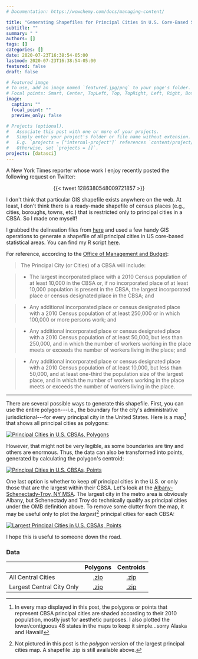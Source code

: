 ```yaml
---
# Documentation: https://wowchemy.com/docs/managing-content/

title: "Generating Shapefiles for Principal Cities in U.S. Core-Based Statistical Areas"
subtitle: ""
summary: " "
authors: []
tags: []
categories: []
date: 2020-07-23T16:38:54-05:00
lastmod: 2020-07-23T16:38:54-05:00
featured: false
draft: false

# Featured image
# To use, add an image named `featured.jpg/png` to your page's folder.
# Focal points: Smart, Center, TopLeft, Top, TopRight, Left, Right, BottomLeft, Bottom, BottomRight.
image:
  caption: ""
  focal_point: ""
  preview_only: false

# Projects (optional).
#   Associate this post with one or more of your projects.
#   Simply enter your project's folder or file name without extension.
#   E.g. `projects = ["internal-project"]` references `content/project/deep-learning/index.md`.
#   Otherwise, set `projects = []`.
projects: [datasci]
---
```


A New York Times reporter whose work I enjoy recently posted the following request on Twitter:


<p align="center">
  {{< tweet 1286380548009721857 >}}
</p>

I don't think that particular GIS shapefile exists anywhere on the web. At least, I don't think there is a ready-made shapefile of census places (e.g., cities, boroughs, towns, etc.) that is restricted only to principal cities in a CBSA. So I made one myself!

I grabbed the delineation files from [here](https://www.census.gov/geographies/reference-files/time-series/demo/metro-micro/delineation-files.html) and used a few handy GIS operations to generate a shapefile of all principal cities in US core-based statistical areas. You can find my R script [here](https://github.com/andrewvanleuven/website/blob/master/static/files/code/cbsa_city_shapefile.R).

For reference, according to the [Office of Management and Budget](https://www.govinfo.gov/content/pkg/FR-2010-06-28/html/2010-15605.htm):

> The Principal City (or Cities) of a CBSA will include:

> * The largest incorporated place with a 2010 Census population of at least 10,000 in the CBSA or, if no incorporated place of at least 10,000 population is present in the CBSA, the largest incorporated place or census designated place in the CBSA; and

> * Any additional incorporated place or census designated place with a 2010 Census population of at least 250,000 or in which 100,000 or more persons work; and

> * Any additional incorporated place or census designated place with a 2010 Census population of at least 50,000, but less than 250,000, and in which the number of workers working in the place meets or exceeds the number of workers living in the place; and

> * Any additional incorporated place or census designated place with a 2010 Census population of at least 10,000, but less than 50,000, and at least one-third the population size of the largest place, and in which the number of workers working in the place meets or exceeds the number of workers living in the place.

***

There are several possible ways to generate this shapefile. First, you can use the entire polygon---i.e., the boundary for the city's administrative jurisdictional---for every principal city in the United States. Here is a map[^1] that shows all principal cities as polygons:


[![Principal Cities in U.S. CBSAs, Polygons](/img/maps/principal_cities.png)](https://raw.githubusercontent.com/andrewvanleuven/website/master/static/img/maps/principal_cities.png)

However, that might not be very legible, as some boundaries are tiny and others are enormous. Thus, the data can also be transformed into points, generated by calculating the polygon's centroid:

[![Principal Cities in U.S. CBSAs, Points](/img/maps/principal_city_dots.png)](https://raw.githubusercontent.com/andrewvanleuven/website/master/static/img/maps/principal_city_dots.png)


One last option is whether to keep *all* principal cities in the U.S. or only those that are the largest within their CBSA. Let's look at the [Albany-Schenectady-Troy, NY MSA](https://en.wikipedia.org/wiki/Capital_District,_New_York). The largest city in the metro area is obviously Albany, but Schenectady and Troy do technically qualify as principal cities under the OMB definition above. To remove some clutter from the map, it may be useful only to plot the *largest*[^2] principal cities for each CBSA:

[![Largest Principal Cities in U.S. CBSAs, Points](/img/maps/central_principal_city_dots.png)](https://raw.githubusercontent.com/andrewvanleuven/website/master/static/img/maps/central_principal_city_dots.png)

I hope this is useful to someone down the road.

### Data

|                           | Polygons | Centroids |
|---------------------------|:--------:|:---------:|
| All Central Cities        |[.zip](https://github.com/andrewvanleuven/website/raw/master/static/files/data/shp/us_principal_cities.zip)|[.zip](https://github.com/andrewvanleuven/website/raw/master/static/files/data/shp/us_principal_city_dots.zip)|
| Largest Central City Only |[.zip](https://github.com/andrewvanleuven/website/raw/master/static/files/data/shp/biggest_principal_cities.zip)|[.zip](https://github.com/andrewvanleuven/website/raw/master/static/files/data/shp/biggest_principal_city_dots.zip)|



[^1]: In every map displayed in this post, the polygons or points that represent CBSA principal cities are shaded according to their 2010 population, mostly just for aesthetic purposes. I also plotted the lower/contiguous 48 states in the maps to keep it simple...sorry Alaska and Hawaii!

[^2]: Not pictured in this post is the *polygon* version of the largest principal cities map. A shapefile .zip is still available above.

